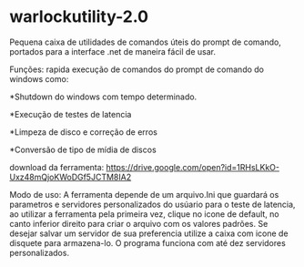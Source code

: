 # warlockutility-2.0

Pequena caixa de utilidades de comandos úteis do prompt de comando, portados para a interface .net de maneira fácil de usar.

Funções: rapida execução de comandos do prompt de comando do windows como:

*Shutdown do windows com tempo determinado.

*Execução de testes de latencia

*Limpeza de disco e correção de erros

*Conversão de tipo de mídia de discos

download da ferramenta: https://drive.google.com/open?id=1RHsLKkO-Uxz48mQjoKWoDGf5JCTM8IA2

Modo de uso: A ferramenta depende de um arquivo.Ini que guardará os parametros e servidores personalizados do usúario para o teste de latencia, ao utilizar a ferramenta pela primeira vez, clique no icone de default, no canto inferior direito para criar o arquivo com os valores padrões.
Se desejar salvar um servidor de sua preferencia utilize a caixa com icone de disquete para armazena-lo. O programa funciona com até dez servidores personalizados.

